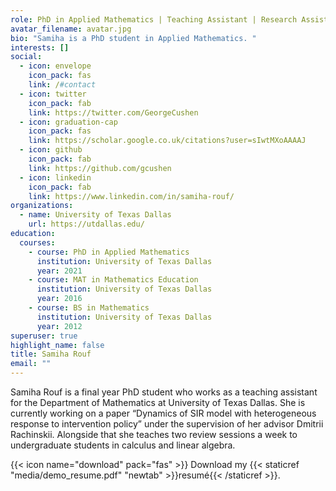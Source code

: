 ```yaml
---
role: PhD in Applied Mathematics | Teaching Assistant | Research Assistant
avatar_filename: avatar.jpg
bio: "Samiha is a PhD student in Applied Mathematics. "
interests: []
social:
  - icon: envelope
    icon_pack: fas
    link: /#contact
  - icon: twitter
    icon_pack: fab
    link: https://twitter.com/GeorgeCushen
  - icon: graduation-cap
    icon_pack: fas
    link: https://scholar.google.co.uk/citations?user=sIwtMXoAAAAJ
  - icon: github
    icon_pack: fab
    link: https://github.com/gcushen
  - icon: linkedin
    icon_pack: fab
    link: https://www.linkedin.com/in/samiha-rouf/
organizations:
  - name: University of Texas Dallas
    url: https://utdallas.edu/
education:
  courses:
    - course: PhD in Applied Mathematics
      institution: University of Texas Dallas
      year: 2021
    - course: MAT in Mathematics Education
      institution: University of Texas Dallas
      year: 2016
    - course: BS in Mathematics
      institution: University of Texas Dallas
      year: 2012
superuser: true
highlight_name: false
title: Samiha Rouf
email: ""
---
```



Samiha Rouf is a final year PhD student who works as a teaching assistant for the Department of Mathematics at University of Texas Dallas. She is currently working on a paper “Dynamics of SIR model with heterogeneous response to intervention policy” under the supervision of her advisor Dmitrii Rachinskii. Alongside that she teaches two review sessions a week to undergraduate students in calculus and linear algebra.

{{< icon name="download" pack="fas" >}} Download my {{< staticref "media/demo_resume.pdf" "newtab" >}}resumé{{< /staticref >}}.